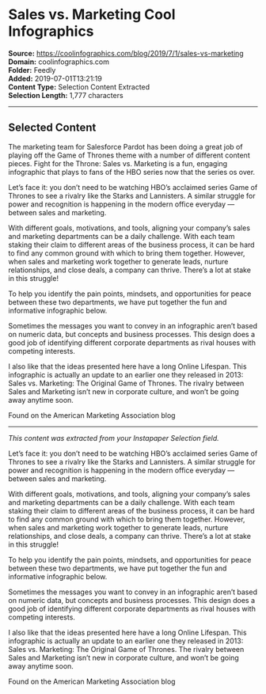 # Sales vs. Marketing Cool Infographics

**Source:** https://coolinfographics.com/blog/2019/7/1/sales-vs-marketing  
**Domain:** coolinfographics.com  
**Folder:** Feedly  
**Added:** 2019-07-01T13:21:19  
**Content Type:** Selection Content Extracted  
**Selection Length:** 1,777 characters  


---

## Selected Content

The marketing team for Salesforce Pardot has been doing a great job of playing off the Game of Thrones theme with a number of different content pieces. Fight for the Throne: Sales vs. Marketing is a fun, engaging infographic that plays to fans of the HBO series now that the series os over.

Let’s face it: you don’t need to be watching HBO’s acclaimed series Game of Thrones to see a rivalry like the Starks and Lannisters. A similar struggle for power and recognition is happening in the modern office everyday — between sales and marketing.

With different goals, motivations, and tools, aligning your company’s sales and marketing departments can be a daily challenge. With each team staking their claim to different areas of the business process, it can be hard to find any common ground with which to bring them together. However, when sales and marketing work together to generate leads, nurture relationships, and close deals, a company can thrive. There’s a lot at stake in this struggle!

To help you identify the pain points, mindsets, and opportunities for peace between these two departments, we have put together the fun and informative infographic below.

Sometimes the messages you want to convey in an infographic aren’t based on numeric data, but concepts and business processes. This design does a good job of identifying different corporate departments as rival houses with competing interests.

I also like that the ideas presented here have a long Online Lifespan. This infographic is actually an update to an earlier one they released in 2013: Sales vs. Marketing: The Original Game of Thrones. The rivalry between Sales and Marketing isn’t new in corporate culture, and won’t be going away anytime soon.

Found on the American Marketing Association blog

---

*This content was extracted from your Instapaper Selection field.*

Let’s face it: you don’t need to be watching HBO’s acclaimed series Game of Thrones to see a rivalry like the Starks and Lannisters. A similar struggle for power and recognition is happening in the modern office everyday — between sales and marketing.

With different goals, motivations, and tools, aligning your company’s sales and marketing departments can be a daily challenge. With each team staking their claim to different areas of the business process, it can be hard to find any common ground with which to bring them together. However, when sales and marketing work together to generate leads, nurture relationships, and close deals, a company can thrive. There’s a lot at stake in this struggle!

To help you identify the pain points, mindsets, and opportunities for peace between these two departments, we have put together the fun and informative infographic below.

Sometimes the messages you want to convey in an infographic aren’t based on numeric data, but concepts and business processes. This design does a good job of identifying different corporate departments as rival houses with competing interests.

I also like that the ideas presented here have a long Online Lifespan. This infographic is actually an update to an earlier one they released in 2013: Sales vs. Marketing: The Original Game of Thrones. The rivalry between Sales and Marketing isn’t new in corporate culture, and won’t be going away anytime soon.

Found on the American Marketing Association blog
